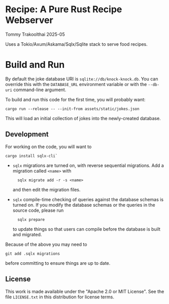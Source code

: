 # Recipe: A Pure Rust Recipe Webserver
Tommy Trakoolthai 2025-05

Uses a Tokio/Axum/Askama/Sqlx/Sqlite stack to serve food recipes.

# Build and Run

By default the joke database URI is
`sqlite://db/knock-knock.db`. You can override this with the
`DATABASE_URL` environment variable or with the `--db-uri`
command-line argument.

To build and run this code for the first time, you will
probably want:

    cargo run --release -- --init-from assets/static/jokes.json

This will load an initial collection of jokes into the
newly-created database.

## Development

For working on the code, you will want to

    cargo install sqlx-cli`

* `sqlx` migrations are turned on, with reverse
  sequential migrations. Add a migration called `<name>` with

        sqlx migrate add -r -s <name>

  and then edit the migration files.

* `sqlx` compile-time checking of queries against
  the database schemas is turned on. If you modify the
  database schemas or the queries in the source code, please
  run

        sqlx prepare

  to update things so that users can compile before the
  database is built and migrated.

Because of the above you may need to

    git add .sqlx migrations

before committing to ensure things are up to date.

## License

This work is made available under the "Apache 2.0 or MIT
License". See the file `LICENSE.txt` in this distribution for
license terms.
